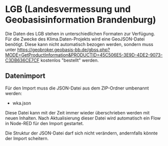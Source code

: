 # LGB (Landesvermessung und Geobasisinformation Brandenburg)
Die Daten des LGB stehen in unterschiedlichen Formaten zur Verfügung. Für die Zwecke des Klima.Daten-Projekts wird eine GeoJSON-Datei benötigt. Diese kann nicht automatisch bezogen werden, sondern muss unter https://geobroker.geobasis-bb.de/gbss.php?MODE=GetProductInformation&PRODUCTID=45C506E5-3E9D-4DE2-9073-C3DB636CE7CF kostenlos "bestellt" werden.

## Datenimport

Für den Import muss die JSON-Datei aus dem ZIP-Ordner umbenannt werden:

- wka.json

Diese Datei kann mit der Zeit immer wieder überschrieben werden mit neuen Inhalten. Nach Aktualisierung dieser Datei wird automatisch ein Flow in Node-RED für den Import gestartet.

Die Struktur der JSON-Datei darf sich nicht verändern, andernfalls könnte der Import scheitern.
